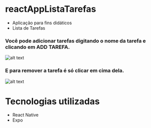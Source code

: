 # reactAppListaTarefas
 * Aplicação para fins didáticos
 * Lista de Tarefas 

### Você pode adicionar tarefas digitando o nome da tarefa e clicando em ADD TAREFA.

![alt text](https://i.ibb.co/Gkhg3tV/Screenshot-20200605-011348.png)

### E para remover a tarefa é só clicar em cima dela.

![alt text](https://i.ibb.co/0h5kM2M/Screenshot-20200605-011337.png)

# Tecnologias utilizadas
 * React Native
 * Expo
